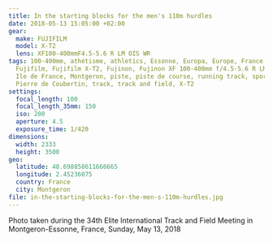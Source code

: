 ```yaml
---
title: In the starting blocks for the men's 110m hurdles
date: 2018-05-13 15:05:00 +02:00
gear:
  make: FUJIFILM
  model: X-T2
  lens: XF100-400mmF4.5-5.6 R LM OIS WR
tags: 100-400mm, athétisme, athletics, Essonne, Europa, Europe, France,
  Fujifilm, Fujifilm X-T2, Fujinon, Fujinon XF 100-400mm f/4.5-5.6 R LM OIS WR,
  Ile de France, Montgeron, piste, piste de course, running track, sport, Stade
  Pierre de Coubertin, track, track and field, X-T2
settings:
  focal_length: 100
  focal_length_35mm: 150
  iso: 200
  aperture: 4.5
  exposure_time: 1/420
dimensions:
  width: 2333
  height: 3500
geo:
  latitude: 48.698858611666665
  longitude: 2.45236075
  country: France
  city: Montgeron
file: in-the-starting-blocks-for-the-men-s-110m-hurdles.jpg
---
```


Photo taken during the 34th Elite International Track and Field Meeting in Montgeron-Essonne, France, Sunday, May 13, 2018
